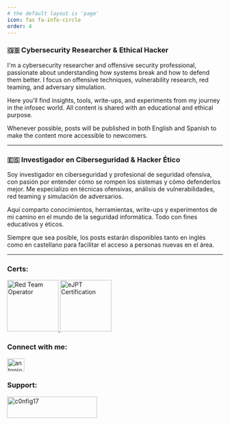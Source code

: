 ```yaml
---
# the default layout is 'page'
icon: fas fa-info-circle
order: 4
---
```



### 🇬🇧 Cybersecurity Researcher & Ethical Hacker

I'm a cybersecurity researcher and offensive security professional, passionate about understanding how systems break and how to defend them better. I focus on offensive techniques, vulnerability research, red teaming, and adversary simulation. 

Here you'll find insights, tools, write-ups, and experiments from my journey in the infosec world. All content is shared with an educational and ethical purpose.

Whenever possible, posts will be published in both English and Spanish to make the content more accessible to newcomers.


---

### 🇪🇸 Investigador en Ciberseguridad & Hacker Ético

Soy investigador en ciberseguridad y profesional de seguridad ofensiva, con pasión por entender cómo se rompen los sistemas y cómo defenderlos mejor. Me especializo en técnicas ofensivas, análisis de vulnerabilidades, red teaming y simulación de adversarios.

Aquí comparto conocimientos, herramientas, write-ups y experimentos de mi camino en el mundo de la seguridad informática. Todo con fines educativos y éticos.

Siempre que sea posible, los posts estarán disponibles tanto en inglés como en castellano para facilitar el acceso a personas nuevas en el área.

---

### Certs:
  <a href="https://eu.badgr.com/public/assertions/p5pFRJ94TDaTixY-0eMmdA?identity__email=antonio.seri.97%40gmail.com">
    <img src="https://api.eu.badgr.io/public/assertions/p5pFRJ94TDaTixY-0eMmdA/image" alt="Red Team Operator" width="120" height="120"/>
  </a>
  <a href="https://certs.ine.com/fa3ac3a4-8855-443c-b155-fae01aa7caab#acc.riynwDEO">
    <img src="https://us-east-1.graphassets.com/AwCYQkwjSUCbfkm08Ct1Mz/cmcc3wze0lx3007irps13e6k3" alt="eJPT Certification" width="120" height="120"/>
  </a>

### Connect with me:
<p align="left">
  <a href="https://linkedin.com/in/antoniodseri47" target="blank"><img align="center" src="https://raw.githubusercontent.com/rahuldkjain/github-profile-readme-generator/master/src/images/icons/Social/linked-in-alt.svg" alt="antoniodseri47" height="30" width="40" /></a>
</p>

### Support:
<p align="left">
<a href="https://ko-fi.com/c0nfig17"> <img align="left" src="https://cdn.ko-fi.com/cdn/kofi3.png?v=3" height="50" width="210" alt="c0nfig17" /></a></p><br><br>
</p>

